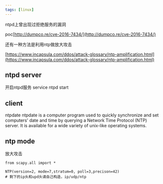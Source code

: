 ```yaml
---
tags: [linux]
---
```


ntpd上曾出现过拒绝服务的漏洞

poc[http://dumpco.re/cve-2016-7434/](http://dumpco.re/cve-2016-7434/)


还有一种方法是利用ntp做放大攻击

[https://www.incapsula.com/ddos/attack-glossary/ntp-amplification.html](https://www.incapsula.com/ddos/attack-glossary/ntp-amplification.html)

## ntpd server

开启ntpd服务
service ntpd start

## client

ntpdate ntpdate is a computer program used to quickly synchronize and set computers' date and time by querying a Network Time Protocol (NTP) server. It is available for a wide variety of unix-like operating systems.

## ntp mode
放大攻击

```
from scapy.all import *

NTP(version=2, mode=7,stratum=0, poll=3,precison=42)
# 剩下的ip头和upd头请自己构造，ip/udp/ntp
```

